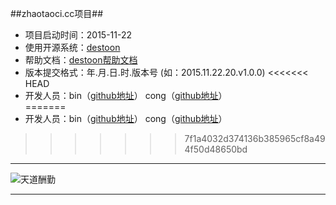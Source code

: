  
##zhaotaoci.cc项目##
*   项目启动时间：2015-11-22
*   使用开源系统：[destoon](http://www.destoon.com/)
*   帮助文档：[destoon帮助文档](http://help.destoon.com/)
*	版本提交格式：年.月.日.时.版本号 (如：2015.11.22.20.v1.0.0)
<<<<<<< HEAD
*   开发人员：bin（[github地址](https://github.com/xiaobinwu)） cong（[github地址](https://github.com/zicongxie)）  
=======
*   开发人员：bin（[github地址](https://github.com/xiaobinwu)）  cong（[github地址](https://github.com/zicongxie)）  
>>>>>>> 7f1a4032d374136b385965cf8a494f50d48650bd

*****

![天道酬勤](http://image.tupian114.com/20140327/02301418.jpg)

*****